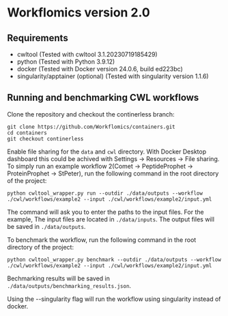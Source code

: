 
# Workflomics version 2.0

## Requirements
- cwltool (Tested with cwltool 3.1.20230719185429)
- python (Tested with Python 3.9.12)
- docker (Tested with Docker version 24.0.6, build ed223bc)
- singularity/apptainer (optional) (Tested with singularity version 1.1.6)


## Running and benchmarking CWL workflows

Clone the repository and checkout the continerless branch:
```
git clone https://github.com/Workflomics/containers.git
cd containers
git checkout continerless
```

Enable file sharing for the `data` and `cwl` directory. With Docker Desktop dashboard this could be achived with Settings -> Resources -> File sharing. To simply run an example workflow 2(Comet -> PeptideProphet -> ProteinProphet -> StPeter), run the following command in the root directory of the project:
 
```
python cwltool_wrapper.py run --outdir ./data/outputs --workflow ./cwl/workflows/example2 --input ./cwl/workflows/example2/input.yml
```
The command will ask you to enter the paths to the input files. For the example, The input files are located in `./data/inputs`. The output files will be saved in `./data/outputs`.

To benchmark the workflow, run the following command in the root directory of the project:

```
python cwltool_wrapper.py benchmark --outdir ./data/outputs --workflow ./cwl/workflows/example2 --input ./cwl/workflows/example2/input.yml
```

Bechmarking results will be saved in `./data/outputs/benchmarking_results.json`. 

Using the --singularity flag will run the workflow using singularity instead of docker.